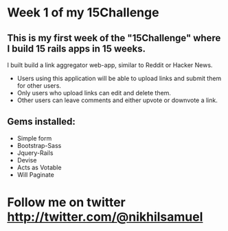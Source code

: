# Week 1 of my 15Challenge

## This is my first week of the "15Challenge" where I build 15 rails apps in 15 weeks.

I built build a link aggregator web-app, similar to Reddit or Hacker News.

* Users using this application will be able to upload links and submit them for other users.  
* Only users who upload links can edit and delete them.
* Other users can leave comments and either upvote or downvote a link.

## Gems installed:

* Simple form
* Bootstrap-Sass
* Jquery-Rails
* Devise
* Acts as Votable
* Will Paginate

# Follow me on twitter http://twitter.com/@nikhilsamuel

